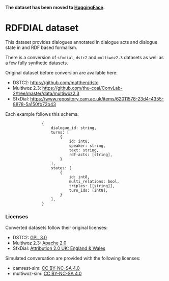 **The dataset has been moved to [HuggingFace](https://huggingface.co/datasets/Orange/rdfdial).**

# RDFDIAL dataset

This dataset provides dialogues annotated in dialogue acts and dialogue
state in and RDF based formalism.

There is a conversion of `sfxdial`, `dstc2` and `multiwoz2.3` datasets
as well as a few fully synthetic datasets.

Original dataset before conversion are available here:
- DSTC2: https://github.com/matthen/dstc
- Multiwoz 2.3: https://github.com/thu-coai/ConvLab-2/tree/master/data/multiwoz2.3
- SfxDial: https://www.repository.cam.ac.uk/items/62011578-23d4-4355-8878-5a150fb72b43

Each example follows this schema:
```
                {
                    dialogue_id: string,
                    turns: [
                        {
                            id: int8,
                            speaker: string,
                            text: string,
                            rdf-acts: [string],
                        }
                    ],
                    states: [
                        {
                            id: int8,
                            multi_relations: bool,
                            triples: [[string]],
                            turn_ids: [int8],
                        }
                    ],
                }
```


### Licenses

Converted datasets follow their original licenses:
- DSTC2: [GPL 3.0](https://github.com/matthen/dstc/blob/master/LICENSE)
- Multiwoz 2.3: [Apache 2.0](https://github.com/thu-coai/ConvLab-2/blob/master/LICENSE)
- SfxDial: [Attribution 2.0 UK: England & Wales](https://creativecommons.org/licenses/by/2.0/uk/)

Simulated conversation are provided with the following licenses:
- camrest-sim: [CC BY-NC-SA 4.0](https://creativecommons.org/licenses/by-nc-sa/4.0/legalcode)
- multiwoz-sim: [CC BY-NC-SA 4.0](https://creativecommons.org/licenses/by-nc-sa/4.0/legalcode)
